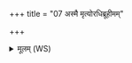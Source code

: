 +++
title = "07 अस्मै मृत्योरधिब्रूहीमम्"

+++
<details><summary>मूलम् (WS)</summary>

अस्मै मृत्योरधिब्रूहीमं दयस्वोदितो यमेतु । ब्रुही  
अरिष्टः सर्वाङ्गः सुश्रुज्जरसा शतहायनात्मनाभुजमश्नवत् ॥ ९ ॥
</details>